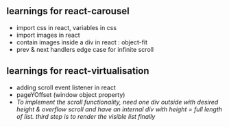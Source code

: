 ## learnings for react-carousel
- import css in react, variables in css
- import images in react
- contain images inside a div in react : object-fit
- prev & next handlers edge case for infinite scroll

## learnings for react-virtualisation
- adding scroll event listener in react
- pageYOffset (window object property)
- *To implement the scroll functionality, need one div outside with desired height & overflow scroll and have an internal div with height = full length of list. third step is to render the visible list finally*